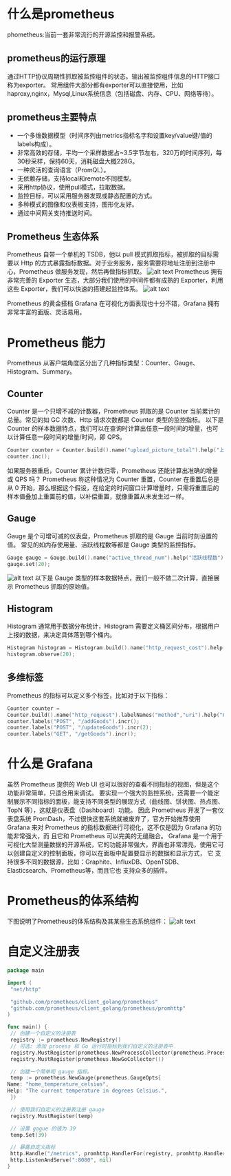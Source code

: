 # 什么是prometheus
phometheus:当前一套非常流行的开源监控和报警系统。
## prometheus的运行原理
通过HTTP协议周期性抓取被监控组件的状态。输出被监控组件信息的HTTP接口称为exporter。
常用组件大部分都有exporter可以直接使用，比如haproxy,nginx，Mysql,Linux系统信息（包括磁盘、内存、CPU、网络等待）。
## prometheus主要特点
- 一个多维数据模型（时间序列由metrics指标名字和设置key/value键/值的labels构成）。
- 非常高效的存储，平均一个采样数据占~3.5字节左右，320万的时间序列，每30秒采样，保持60天，消耗磁盘大概228G。
- 一种灵活的查询语言（PromQL）。
- 无依赖存储，支持local和remote不同模型。
- 采用http协议，使用pull模式，拉取数据。
- 监控目标，可以采用服务器发现或静态配置的方式。
- 多种模式的图像和仪表板支持，图形化友好。
- 通过中间网关支持推送时间。
## Prometheus 生态体系
Prometheus 自带一个单机的 TSDB，他以 pull 模式抓取指标，被抓取的目标需要以 Http 的方式暴露指标数据。对于业务服务，服务需要将地址注册到注册中心，Prometheus 做服务发现，然后再做指标抓取。
![alt text](image-3.png)
Prometheus 拥有非常完善的 Exporter 生态，大部分我们使用的中间件都有成熟的 Exporter，利用这些 Exporter，我们可以快速的搭建起监控体系。
![alt text](image-4.png)

Prometheus 的黄金搭档 Grafana 在可视化方面表现也十分不错，Grafana 拥有非常丰富的面版、灵活易用。
# Prometheus 能力
Prometheus 从客户端角度区分出了几种指标类型：Counter、Gauge、Histogram、Summary。
## Counter
Counter 是一个只增不减的计数器，Prometheus 抓取的是 Counter 当前累计的总量。常见的如 GC 次数、Http 请求次数都是 Counter 类型的监控指标。
以下是 Counter 的样本数据特点，我们可以在查询时计算出任意一段时间的增量，也可以计算任意一段时间的增量/时间，即 QPS。
```go
Counter counter = Counter.build().name("upload_picture_total").help("上传图片数").register();
counter.inc();
```
如果服务器重启，Counter 累计计数归零，Prometheus 还能计算出准确的增量或 QPS 吗？
Prometheus 称这种情况为 Counter 重置，Counter 在重置后总是从 0 开始，那么根据这个假设，在给定的时间窗口计算增量时，只需将重置后的样本值叠加上重置前的值，以补偿重置，就像重置从未发生过一样。
## Gauge
Gauge 是个可增可减的仪表盘，Prometheus 抓取的是 Gauge 当前时刻设置的值。
常见的如内存使用量、活跃线程数等都是 Gauge 类型的监控指标。
```go
Gauge gauge = Gauge.build().name("active_thread_num").help("活跃线程数").register();
gauge.set(20);
```
![alt text](image-5.png)
以下是 Gauge 类型的样本数据特点，我们一般不做二次计算，直接展示 Prometheus 抓取的原始值。
##  Histogram
Histogram 通常用于数据分布统计，Histogram 需要定义桶区间分布，根据用户上报的数据，来决定具体落到哪个桶内。
```go
Histogram histogram = Histogram.build().name("http_request_cost").help("Http请求耗时").buckets(10, 20, 30, 40).register();
histogram.observe(20);
```
##  多维标签
Prometheus 的指标可以定义多个标签，比如对于以下指标：
```go
Counter counter =
Counter.build().name("http_request").labelNames("method","uri").help("Http请求数").register();
counter.labels("POST", "/addGoods").incr();
counter.labels("POST", "/updateGoods").incr(2);
counter.labels("GET", "/getGoods").incr();
```
# 什么是 Grafana
虽然 Prometheus 提供的 Web UI 也可以很好的查看不同指标的视图，但是这个功能非常简单，只适合用来调试。
要实现一个强大的监控系统，还需要一个能定制展示不同指标的面板，能支持不同类型的展现方式（曲线图、饼状图、热点图、TopN 等），这就是仪表盘（Dashboard）功能。
因此 Prometheus 开发了一套仪表盘系统 PromDash，不过很快这套系统就被废弃了，官方开始推荐使用 Grafana 来对 Prometheus 的指标数据进行可视化，这不仅是因为 Grafana 的功能非常强大，而
且它和 Prometheus 可以完美的无缝融合。
Grafana 是一个用于可视化大型测量数据的开源系统，它的功能非常强大，界面也非常漂亮，使用它可以创建自定义的控制面板，你可以在面板中配置要显示的数据和显示方式，
它 支持很多不同的数据源，比如：Graphite、InfluxDB、OpenTSDB、Elasticsearch、Prometheus等，而且它也 支持众多的插件。

# Prometheus的体系结构
下图说明了Prometheus的体系结构及其某些生态系统组件：
![alt text](image-6.png)

# 自定义注册表
```go
package main

import (
 "net/http"

 "github.com/prometheus/client_golang/prometheus"
 "github.com/prometheus/client_golang/prometheus/promhttp"
)

func main() {
 // 创建一个自定义的注册表
 registry := prometheus.NewRegistry()
 // 可选: 添加 process 和 Go 运行时指标到我们自定义的注册表中
 registry.MustRegister(prometheus.NewProcessCollector(prometheus.ProcessCollectorOpts{}))
 registry.MustRegister(prometheus.NewGoCollector())

 // 创建一个简单呃 gauge 指标。
 temp := prometheus.NewGauge(prometheus.GaugeOpts{
Name: "home_temperature_celsius",
Help: "The current temperature in degrees Celsius.",
 })

 // 使用我们自定义的注册表注册 gauge
 registry.MustRegister(temp)

 // 设置 gague 的值为 39
 temp.Set(39)

 // 暴露自定义指标
 http.Handle("/metrics", promhttp.HandlerFor(registry, promhttp.HandlerOpts{Registry: registry}))
 http.ListenAndServe(":8080", nil)
}
```